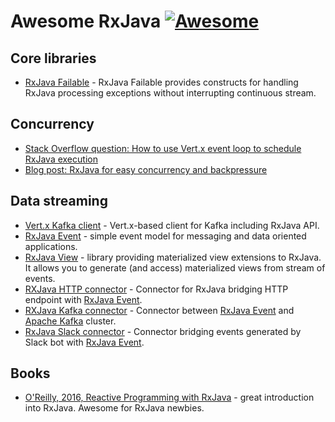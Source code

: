 # Awesome RxJava [![Awesome](https://cdn.rawgit.com/sindresorhus/awesome/d7305f38d29fed78fa85652e3a63e154dd8e8829/media/badge.svg)](https://github.com/sindresorhus/awesome)

## Core libraries

- [RxJava Failable](https://github.com/hekonsek/rxjava-failable) - RxJava Failable provides constructs for handling RxJava processing exceptions without interrupting continuous stream.

## Concurrency

- [Stack Overflow question: How to use Vert.x event loop to schedule RxJava execution](https://stackoverflow.com/questions/47675010/how-to-use-vert-x-event-loop-to-schedule-rxjava-execution)
- [Blog post: RxJava for easy concurrency and backpressure](https://zeroturnaround.com/rebellabs/rxjava-for-easy-concurrency-and-backpressure/)

## Data streaming

- [Vert.x Kafka client](https://github.com/vert-x3/vertx-kafka-client) - Vert.x-based client for Kafka including RxJava API.
- [RxJava Event](https://github.com/hekonsek/rxjava-event) - simple event model for messaging and data oriented applications.
- [RxJava View](https://github.com/hekonsek/rxjava-view) - library providing materialized view extensions to RxJava. It allows you to generate (and access) materialized views from stream of events.
- [RXJava HTTP connector](https://github.com/hekonsek/rxjava-connector-http) - Connector for RxJava bridging HTTP endpoint with [RxJava Event](https://github.com/hekonsek/rxjava-event).
- [RXJava Kafka connector](https://github.com/hekonsek/rxjava-connector-kafka) - Connector between [RxJava Event](https://github.com/hekonsek/rxjava-event) and [Apache Kafka](https://kafka.apache.org) cluster.
- [RxJava Slack connector](https://github.com/hekonsek/rxjava-connector-slack) - Connector bridging events generated by Slack bot with [RxJava Event](https://github.com/hekonsek/rxjava-event).

## Books

- [O'Reilly, 2016, Reactive Programming with RxJava](http://shop.oreilly.com/product/0636920042228.do) - great introduction into RxJava. Awesome for RxJava newbies.
